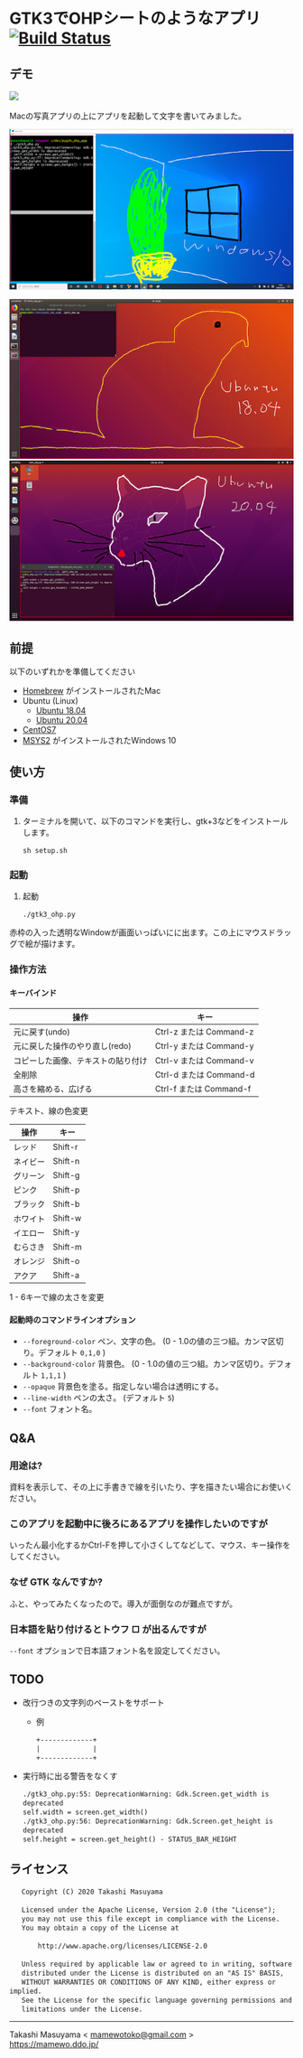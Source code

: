 GTK3でOHPシートのようなアプリ [![Build Status](https://travis-ci.org/mamewotoko/pygtk_ohp_app.svg?branch=master)](https://travis-ci.org/mamewotoko/pygtk_ohp_app)
=========================

## デモ

[![](http://img.youtube.com/vi/iN-biqblD2g/0.jpg)](http://www.youtube.com/watch?v=iN-biqblD2g "家にいよう")

Macの写真アプリの上にアプリを起動して文字を書いてみました。

![windows10](image/windows10.png)

![ubuntu18.04](image/ubuntu1804.png) ![ubuntu20.04](image/ubuntu2004.png)


## 前提
以下のいずれかを準備してください

* [Homebrew](https://brew.sh/index_ja) がインストールされたMac
* Ubuntu (Linux)
  * [Ubuntu 18.04](https://www.ubuntulinux.jp/News/ubuntu1804)
  * [Ubuntu 20.04](https://releases.ubuntu.com/20.04/)
* [CentOS7](https://wiki.centos.org/Download)
* [MSYS2](https://www.msys2.org/) がインストールされたWindows 10

## 使い方
### 準備
1. ターミナルを開いて、以下のコマンドを実行し、gtk+3などをインストールします。

    ```
    sh setup.sh
    ```

### 起動

1. 起動

    ```
    ./gtk3_ohp.py
    ```

赤枠の入った透明なWindowが画面いっぱいにに出ます。この上にマウスドラッグで絵が描けます。

### 操作方法

#### キーバインド

操作|キー
---------------|----------
元に戻す(undo)|Ctrl-z または Command-z
元に戻した操作のやり直し(redo)|Ctrl-y または Command-y
コピーした画像、テキストの貼り付け|Ctrl-v または Command-v
全削除|Ctrl-d または Command-d
高さを縮める、広げる|Ctrl-f または Command-f

テキスト、線の色変更

操作|キー
---------------|----------
レッド|Shift-r
ネイビー|Shift-n
グリーン|Shift-g
ピンク|Shift-p
ブラック|Shift-b
ホワイト|Shift-w
イエロー|Shift-y
むらさき|Shift-m
オレンジ|Shift-o
アクア|Shift-a

1 - 6キーで線の太さを変更

#### 起動時のコマンドラインオプション

* `--foreground-color` ペン、文字の色。 (0 - 1.0の値の三つ組。カンマ区切り。デフォルト `0,1,0` )
* `--background-color` 背景色。 (0 - 1.0の値の三つ組。カンマ区切り。デフォルト `1,1,1` )
* `--opaque` 背景色を塗る。指定しない場合は透明にする。
* `--line-width` ペンの太さ。 (デフォルト `5`)
* `--font` フォント名。

## Q&A
### 用途は?

資料を表示して、その上に手書きで線を引いたり、字を描きたい場合にお使いください。

### このアプリを起動中に後ろにあるアプリを操作したいのですが

いったん最小化するかCtrl-Fを押して小さくしてなどして、マウス、キー操作をしてください。

### なぜ GTK なんですか?

ふと、やってみたくなったので。導入が面倒なのが難点ですが。

### 日本語を貼り付けるとトウフ □ が出るんですが

`--font` オプションで日本語フォント名を設定してください。

## TODO

* 改行つきの文字列のペーストをサポート
  * 例

    ```
    +-------------+
    |             |
    +-------------+
    ```
* 実行時に出る警告をなくす

    ```
    ./gtk3_ohp.py:55: DeprecationWarning: Gdk.Screen.get_width is deprecated
    self.width = screen.get_width()
    ./gtk3_ohp.py:56: DeprecationWarning: Gdk.Screen.get_height is deprecated
    self.height = screen.get_height() - STATUS_BAR_HEIGHT
    ```

## ライセンス

```
   Copyright (C) 2020 Takashi Masuyama

   Licensed under the Apache License, Version 2.0 (the "License");
   you may not use this file except in compliance with the License.
   You may obtain a copy of the License at

       http://www.apache.org/licenses/LICENSE-2.0

   Unless required by applicable law or agreed to in writing, software
   distributed under the License is distributed on an "AS IS" BASIS,
   WITHOUT WARRANTIES OR CONDITIONS OF ANY KIND, either express or implied.
   See the License for the specific language governing permissions and
   limitations under the License.
```

----
Takashi Masuyama < mamewotoko@gmail.com >  
https://mamewo.ddo.jp/
